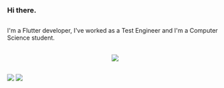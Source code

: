 ### Hi there.
</div>
  
  ##
 
<div>
I'm a Flutter developer, I've worked as a Test Engineer and I'm a Computer Science student.
<div>

<br>
<!-- Technologies that I master -->
<div>
<p align="center">
  <a href="https://skillicons.dev">
    <img src="https://skillicons.dev/icons?i=dart,flutter,firebase,html,css,js,react,c,cpp,git,gitlab,stackoverflow,vscode" />
  </a>
</p>
</div>
  
  ##
 
<div> 
  <a href="https://www.linkedin.com/in/italo-guasti-flutter" target="_blank"><img src="https://img.shields.io/badge/-LinkedIn-%230077B5?style=for-the-badge&logo=linkedin&logoColor=white" target="_blank"></a>
  <a href = "mailto:italo.gguas@gmail.com"><img src="https://img.shields.io/badge/-Gmail-%23333?style=for-the-badge&logo=gmail&logoColor=white" target="_blank"></a>
